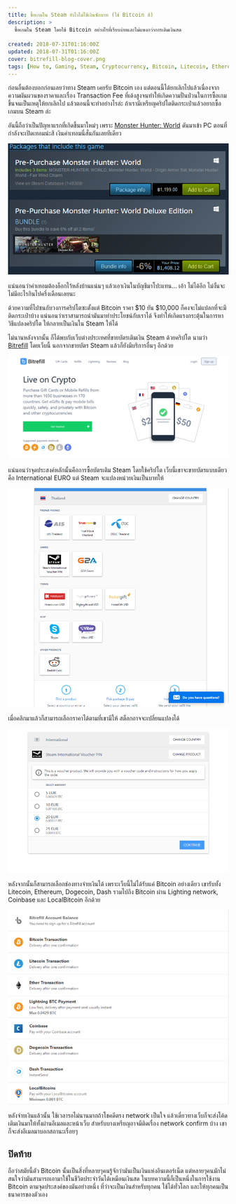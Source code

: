 ```yaml
---
title: ซื้อเกมใน Steam ยังไงไม่ใช้เงินซักบาท (ใช้ Bitcoin สิ)
description: >
  ซื้อเกมใน Steam โดยใช้ Bitcoin อย่างไรที่เรียบง่ายและไม่แพงกว่าการเติมเงินสด

created: 2018-07-31T01:16:00Z
updated: 2018-07-31T01:16:00Z
cover: bitrefill-blog-cover.png
tags: [How to, Gaming, Steam, Cryptocurrency, Bitcoin, Litecoin, Ethereum]
---
```


ก่อนอื่นต้องบอกก่อนเลยว่าทาง Steam เคยรับ Bitcoin เอง แต่ตอนนี้ได้ยกเลิกไปแล้วเนื่องจากความผันผวนของราคาและเรื่อง Transaction Fee ที่เด้งสูงจนทำให้เกิดความปั่นป่วนในการซื้อเกมขึ้นจนเป็นเหตุให้ยกเลิกไป
แล้วตอนนี้จะทำอย่างไรล่ะ ถ้าเรามีเหรียญคริปโตติดกระเป๋าแล้วอยากซื้อเกมบน Steam ล่ะ

อันนี้ถือว่าเป็นปัญหาแรกที่เกิดขึ้นมาใหม่ๆ เพราะ [Monster Hunter: World](https://store.steampowered.com/app/582010/MONSTER_HUNTER_WORLD/) ดันมาเข้า PC ตอนที่กำลังจะเปิดเทอมน่ะสิ เงินค่าเทอมนี่สั่นกันเลยทีเดียว

![ไม่สะเทือนกระเป๋าก็ไม่รู้จะว่าไงแล้ว](./images/1KDHa7ojnyVyEMuarsWI8ZQ.png)

แน่นอนว่าค่าเทอมต้องล็อกไว้หลังบ้านแน่นๆ แล้วเอาเงินในบัญชีมาโปะแทน…
เอ้า ไม่ได้อีก ไม่งั้นจะไม่มีอะไรกินไปครึ่งเดือนเลยนะ

ด้วยความที่ไปซนกับวงการคริปโตซะตั้งแต่ Bitcoin ราคา $10 ยัน $10,000 ก็คงจะไม่แปลกที่จะมีติดกระเป๋าบ้าง แน่นอนว่าเราสามารถนำมันมาทำประโยชน์กับเราได้
จึงทำให้เกิดแรงกระตุ้นในการหาวิธีแปลงคริปโต ให้กลายเป็นเงินใน Steam ให้ได้

ไม่นานหลังจากนั้น ก็ได้พบกับเว็บต่างประเทศที่ขายบัตรเติมเงิน Steam ด้วยคริปโต
นามว่า [Bitrefill](https://www.bitrefill.com/) โดยเว็บนี้ นอกจากขายบัตร Steam แล้วก็ยังมีบริการอื่นๆ อีกด้วย

![ซื้อง่าย จ่ายคล่อง ไม่ต้องรอนาน](./images/17FgNQNDqUMXYgCMefQ.png)

แน่นอนว่าจุดประสงค์หลักนั้นคือการซื้อบัตรเติม Steam โดยใช้คริปโต เว็บนี้เขาจะขายบัตรแบบเดียวคือ International EURO แต่ Steam จะแปลงหน่วยเงินเป็นบาทให้

![สำหรับประเทศไทยนั้นถือว่ามีของน้อยมาก เพราะส่วนใหญ่จะล็อกประเทศไว้](./images/1MjHq8Y8SvUoa--Pat3zvHA.png)

เมื่อคลิกมาแล้วก็สามารถเลือกราคาได้ตามที่เขามีให้ สต็อกอาจจะเปลี่ยนแปลงได้

![จะซื้อเกมแพงก็ลำบากซื้อหลายรอบหน่อย](./images/1S7vzVIV0hEikcVl3FMvxWQ.png)

หลังจากนั้นก็สามารถเลือกช่องทางจ่ายเงินได้ เพราะเว็บนี้ไม่ได้รับแค่ Bitcoin อย่างเดียว เขารับทั้ง Litecoin, Ethereum, Dogecoin, Dash รวมไปถึง Bitcoin ผ่าน Lighting network, Coinbase และ LocalBitcoin อีกด้วย

![ช่องทางหลากหลาย จ่ายสบาย](./images/1ilnEjAmFqazUndw7FbHoFA.png)

หลังจ่ายเงินแล้วนั้น ใช้เวลารอไม่นานมากถ้าโชคดีตรง network เป็นใจ แล้วเดี๋ยวทางเว็บก็จะส่งโค้ดเติมเงินมาให้ทั้งผ่านอีเมลและหน้าเว็บ สำหรับบางเหรียญอาจมีติดเรื่อง network confirm บ้าง เขาก็จะส่งอีเมลมาบอกสถานะเรื่อยๆ

## ปิดท้าย

ถือว่าสมัยนี้ตัว Bitcoin นั้นเป็นสิ่งที่หลายๆคนรู้จักว่ามันเป็นเงินแห่งอินเตอร์เน็ต แต่หลายๆคนมักไม่สนใจว่ามันสามารถเอามาใช้ในชีวิตประจำวันได้เหมือนเงินสด
ในบทความนี้ก็เป็นหนึ่งในการใช้งาน Bitcoin ตามจุดประสงค์ของมันอย่างหนึ่ง ที่ว่าจะเป็นเงินสำหรับทุกคน ใช้ได้ทั่วโลก และให้ทุกคนเป็นธนาคารของตัวเอง
